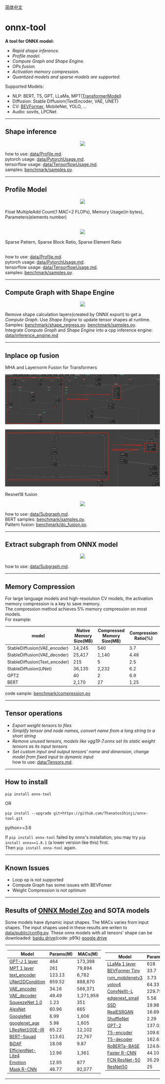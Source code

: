 <a href="README_CN.md">简体中文</a>
# onnx-tool

**A tool for ONNX model:**

* *Rapid shape inference.*
* *Profile model.*
* *Compute Graph and Shape Engine.*
* *OPs fusion.*
* *Activation memory compression.*
* *Quantized models and sparse models are supported.*

Supported Models:

* NLP: BERT, T5, GPT, LLaMa, MPT(<a href="benchmark/transfomer_models.py">TransformerModel</a>)
* Diffusion: Stable Diffusion(TextEncoder, VAE, UNET)
* CV: <a href="benchmark/compression.py">BEVFormer</a>, MobileNet, YOLO, ...
* Audio: sovits, LPCNet

---

## Shape inference

<p align="center">  
  <img src="https://raw.githubusercontent.com/ThanatosShinji/onnx-tool/main/data/shape_inference.jpg">
</p>  

how to use: [data/Profile.md](https://github.com/ThanatosShinji/onnx-tool/blob/main/data/Profile.md).  
pytorch usage: [data/PytorchUsage.md](https://github.com/ThanatosShinji/onnx-tool/blob/main/data/PytorchUsage.md).  
tensorflow
usage: [data/TensorflowUsage.md](https://github.com/ThanatosShinji/onnx-tool/blob/main/data/TensorflowUsage.md).  
samples: [benchmark/samples.py](https://github.com/ThanatosShinji/onnx-tool/blob/main/benchmark/samples.py).

---

## Profile Model

<p align="center">
  <img src="https://raw.githubusercontent.com/ThanatosShinji/onnx-tool/main/data/macs_counting.png">
</p>
Float MultipleAdd Count(1 MAC=2 FLOPs), Memory Usage(in bytes), Parameters(elements number)<br><br>

<p id="sparsity" align="center">
  <img src="https://raw.githubusercontent.com/ThanatosShinji/onnx-tool/main/data/sparse_model.png">
</p>
Sparse Pattern, Sparse Block Ratio, Sparse Element Ratio<br><br>  

how to use: [data/Profile.md](https://github.com/ThanatosShinji/onnx-tool/blob/main/data/Profile.md).  
pytorch usage: [data/PytorchUsage.md](https://github.com/ThanatosShinji/onnx-tool/blob/main/data/PytorchUsage.md).  
tensorflow
usage: [data/TensorflowUsage.md](https://github.com/ThanatosShinji/onnx-tool/blob/main/data/TensorflowUsage.md).  
samples: [benchmark/samples.py](https://github.com/ThanatosShinji/onnx-tool/blob/main/benchmark/samples.py).

---

## Compute Graph with Shape Engine

<p id="compute_graph" align="center">
  <img src="https://raw.githubusercontent.com/ThanatosShinji/onnx-tool/main/data/compute_graph.png">
</p>  

Remove shape calculation layers(created by ONNX export) to get a *Compute Graph*. Use *Shape Engine* to update tensor
shapes at runtime.  
Samples: [benchmark/shape_regress.py](https://github.com/ThanatosShinji/onnx-tool/blob/main/benchmark/shape_regress.py).
[benchmark/samples.py](https://github.com/ThanatosShinji/onnx-tool/blob/main/benchmark/samples.py#L123).  
Integrate *Compute Graph* and *Shape Engine* into a cpp inference
engine: [data/inference_engine.md](https://github.com/ThanatosShinji/onnx-tool/blob/main/data/inference_engine.md)

---

## Inplace op fusion

MHA and Layernorm Fusion for Transformers
<p align="center">
  <img src="https://raw.githubusercontent.com/ThanatosShinji/onnx-tool/main/data/mha_fusion.png">
</p>
<p align="center">
  <img src="https://raw.githubusercontent.com/ThanatosShinji/onnx-tool/main/data/layernorm_fusion.png">
</p>
Resnet18 fusion
<p align="center">
  <img src="https://raw.githubusercontent.com/ThanatosShinji/onnx-tool/main/data/resnet18_fused.png">
</p>

how to use: [data/Subgraph.md](https://github.com/ThanatosShinji/onnx-tool/blob/main/data/Subgraph.md).  
BERT samples: [benchmark/samples.py](https://github.com/ThanatosShinji/onnx-tool/blob/main/benchmark/samples.py#L100).  
Pattern fusion: [benchmark/do_fusion.py](https://github.com/ThanatosShinji/onnx-tool/blob/main/benchmark/do_fusion.py).

---

## Extract subgraph from ONNX model

<p align="center">
  <img src="https://raw.githubusercontent.com/ThanatosShinji/onnx-tool/main/data/resnet18_subgraph.png">
</p>

how to use: [data/Subgraph.md](https://github.com/ThanatosShinji/onnx-tool/blob/main/data/Subgraph.md).

---

## Memory Compression

For large language models and high-resolution CV models, the activation memory compression is a key to save memory.  
The compression method achieves 5% memory compression on most models.   
For example:

 model                         | Native Memory Size(MB) | Compressed Memory Size(MB) | Compression Ratio(%) 
-------------------------------|------------------------|----------------------------|----------------------
 StableDiffusion(VAE_encoder)  | 14,245                 | 540                        | 3.7                  
 StableDiffusion(VAE_decoder)  | 25,417                 | 1,140                      | 4.48                 
 StableDiffusion(Text_encoder) | 215                    | 5                          | 2.5                  
 StableDiffusion(UNet)         | 36,135                 | 2,232                      | 6.2                  
 GPT2                          | 40                     | 2                          | 6.9                  
 BERT                          | 2,170                  | 27                         | 1.25                 

code sample: [benchmark/compression.py](https://github.com/ThanatosShinji/onnx-tool/blob/main/benchmark/compression.py)

---

## Tensor operations

* *Export weight tensors to files*
* *Simplify tensor and node names, convert name from a long string to a short string*
* *Remove unused tensors, models like vgg19-7.onnx set its static weight tensors as its input tensors*
* *Set custom input and output tensors' name and dimension, change model from fixed input to dynamic input*  
  how to use: [data/Tensors.md](https://github.com/ThanatosShinji/onnx-tool/blob/main/data/Tensors.md).

---

## How to install
    
`pip install onnx-tool`

OR

`pip install --upgrade git+https://github.com/ThanatosShinji/onnx-tool.git`  

python>=3.6

If `pip install onnx-tool` failed by onnx's installation, you may try `pip install onnx==1.8.1` (a lower version like this) first.  
Then `pip install onnx-tool` again.


---

## Known Issues
* Loop op is not supported
* Compute Graph has some issues with BEVFomer
* Weight Compression is not optimum
  
---

## Results of [ONNX Model Zoo](https://github.com/onnx/models) and SOTA models
Some models have dynamic input shapes. The MACs varies from input shapes. The input shapes used in these results are writen to [data/public/config.py](https://github.com/ThanatosShinji/onnx-tool/blob/main/data/public/config.py).
These onnx models with all tensors' shape can be downloaded: [baidu drive](https://pan.baidu.com/s/1eebBP-n-wXvOhSmIH-NUZQ 
)(code: p91k) [google drive](https://drive.google.com/drive/folders/1H-ya1wTvjIMg2pMcMITWDIfWNSnjYxTn?usp=sharing)
<p id="results" align="center">
<table>
<tr>
<td>

Model | Params(M) | MACs(M)
---|---|---
<a href="benchmark/transfomer_models.py">GPT-J 1 layer</a> | 464 | 173,398  
<a href="benchmark/transfomer_models.py">MPT 1 layer</a> | 261 | 79,894
[text_encoder](https://huggingface.co/bes-dev/stable-diffusion-v1-4-onnx/tree/main)| 123.13 | 6,782
[UNet2DCondition](https://huggingface.co/bes-dev/stable-diffusion-v1-4-onnx/tree/main)| 859.52 | 888,870
[VAE_encoder](https://huggingface.co/bes-dev/stable-diffusion-v1-4-onnx/tree/main) | 34.16 | 566,371
[VAE_decoder](https://huggingface.co/bes-dev/stable-diffusion-v1-4-onnx/tree/main) | 49.49 | 1,271,959
[SqueezeNet 1.0](https://github.com/onnx/models/tree/main/vision/classification/squeezenet) | 1.23 | 351
[AlexNet](https://github.com/onnx/models/tree/main/vision/classification/alexnet) | 60.96 | 665
[GoogleNet](https://github.com/onnx/models/tree/main/vision/classification/inception_and_googlenet/googlenet) | 6.99 | 1,606
[googlenet_age](https://github.com/onnx/models/tree/main/vision/body_analysis/age_gender) | 5.98 | 1,605
[LResNet100E-IR](https://github.com/onnx/models/tree/main/vision/body_analysis/arcface) | 65.22 | 12,102
[BERT-Squad](https://github.com/onnx/models/tree/main/text/machine_comprehension/bert-squad) | 113.61 | 22,767
[BiDAF](https://github.com/onnx/models/tree/main/text/machine_comprehension/bidirectional_attention_flow) | 18.08 | 9.87
[EfficientNet-Lite4](https://github.com/onnx/models/tree/main/vision/classification/efficientnet-lite4) | 12.96 | 1,361
[Emotion](https://github.com/onnx/models/tree/main/vision/body_analysis/emotion_ferplus) | 12.95 | 877
[Mask R-CNN](https://github.com/onnx/models/tree/main/vision/object_detection_segmentation/mask-rcnn) | 46.77 | 92,077
</td>

<td>

Model | Params(M) | MACs(M)
---|-----------|---
<a href="benchmark/transfomer_models.py">LLaMa 1 layer</a> | 618       | 211,801  
[BEVFormer Tiny](https://github.com/DerryHub/BEVFormer_tensorrt) | 33.7      | 210,838
[rvm_mobilenetv3](https://github.com/PeterL1n/RobustVideoMatting) | 3.73      | 4,289
[yolov4](https://github.com/onnx/models/tree/main/vision/object_detection_segmentation/yolov4) | 64.33     | 3,319
[ConvNeXt-L](https://github.com/facebookresearch/ConvNeXt) | 229.79    | 34,872
[edgenext_small](https://github.com/mmaaz60/EdgeNeXt) | 5.58      | 1,357
[SSD](https://github.com/onnx/models/tree/main/vision/object_detection_segmentation/ssd) | 19.98     | 216,598
[RealESRGAN](https://github.com/xinntao/Real-ESRGAN) | 16.69     | 73,551
[ShuffleNet](https://github.com/onnx/models/tree/main/vision/classification/shufflenet) | 2.29      | 146
[GPT-2](https://github.com/onnx/models/tree/main/text/machine_comprehension/gpt-2) | 137.02    | 1,103
[T5-encoder](https://github.com/onnx/models/tree/main/text/machine_comprehension/t5) | 109.62    | 686
[T5-decoder](https://github.com/onnx/models/tree/main/text/machine_comprehension/t5) | 162.62    | 1,113
[RoBERTa-BASE](https://github.com/onnx/models/tree/main/text/machine_comprehension/roberta) | 124.64    | 688
[Faster R-CNN](https://github.com/onnx/models/blob/main/vision/object_detection_segmentation/faster-rcnn) | 44.10     | 46,018
[FCN ResNet-50](https://github.com/onnx/models/tree/main/vision/object_detection_segmentation/fcn) | 35.29     | 37,056
[ResNet50](https://github.com/onnx/models/tree/main/vision/classification/resnet) | 25        | 3,868

</td>
</tr>
</table>
</p>
